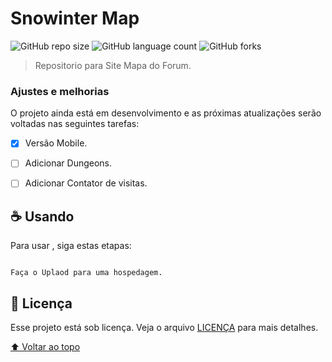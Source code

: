 # Snowinter Map

<!---Esses são exemplos. Veja https://shields.io para outras pessoas ou para personalizar este conjunto de escudos. Você pode querer incluir dependências, status do projeto e informações de licença aqui--->

![GitHub repo size](https://img.shields.io/github/repo-size/DamonEdit/README-template?style=for-the-badge)
![GitHub language count](https://img.shields.io/github/languages/count/DamonEdit/README-template?style=for-the-badge)
![GitHub forks](https://img.shields.io/github/forks/DamonEdit/README-template?style=for-the-badge)

> Repositorio para Site Mapa do Forum.

### Ajustes e melhorias

O projeto ainda está em desenvolvimento e as próximas atualizações serão voltadas nas seguintes tarefas:

- [x] Versão Mobile.
- [ ] Adicionar Dungeons. 
- [ ] Adicionar Contator de visitas.


## ☕ Usando <Snowinter Map>

Para usar <Snowinter Map>, siga estas etapas:

```

Faça o Uplaod para uma hospedagem.

```


## 📝 Licença

Esse projeto está sob licença. Veja o arquivo [LICENÇA](LICENSE.md) para mais detalhes.

[⬆ Voltar ao topo](#Snwointer-Map)<br>
